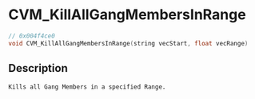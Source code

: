 # CVM_KillAllGangMembersInRange
```c
// 0x004f4ce0
void CVM_KillAllGangMembersInRange(string vecStart, float vecRange)
```
## Description
```
Kills all Gang Members in a specified Range.
```
